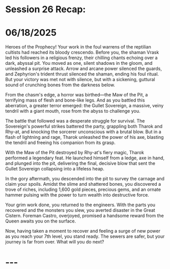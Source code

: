 # Session 26 Recap:

# **06/18/2025**

Heroes of the Prophecy\! Your work in the foul warrens of the reptilian cultists had reached its bloody crescendo. Before you, the shaman Vrask led his followers in a religious frenzy, their chilling chants echoing over a dark, abyssal pit. You moved as one, silent shadows in the gloom, and unleashed a surprise attack. Arrow and arcane power silenced the guards, and Zephyrion's trident thrust silenced the shaman, ending his foul ritual. But your victory was met not with silence, but with a sickening, guttural sound of crunching bones from the darkness below.

From the chasm's edge, a horror was birthed—the Maw of the Pit, a terrifying mass of flesh and bone-like legs. And as you battled this aberration, a greater terror emerged: the Gullet Sovereign, a massive, veiny tendril with a giant mouth, rose from the abyss to challenge you.

The battle that followed was a desperate struggle for survival. The Sovereign's powerful strikes battered the party, grappling both Tharok and Rhy-at, and knocking the sorcerer unconscious with a brutal blow. But in a flash of lightning and rage, Tharok unleashed the power of his axe, blasting the tendril and freeing his companion from its grasp.

With the Maw of the Pit destroyed by Rhy-at's fiery magic, Tharok performed a legendary feat. He launched himself from a ledge, axe in hand, and plunged into the pit, delivering the final, decisive blow that sent the Gullet Sovereign collapsing into a lifeless heap.

In the gory aftermath, you descended into the pit to survey the carnage and claim your spoils. Amidst the slime and shattered bones, you discovered a trove of riches, including 1,600 gold pieces, precious gems, and an ornate hammer pulsing with the power to turn wealth into destructive force.

Your grim work done, you returned to the engineers. With the parts you recovered and the monsters you slew, you averted disaster in the Great Cistern. Foreman Castro, overjoyed, promised a handsome reward from the Queen awaits you on the surface.

Now, having taken a moment to recover and feeling a surge of new power as you reach your 7th level, you stand ready. The sewers are safer, but your journey is far from over. What will you do next?

# ---
